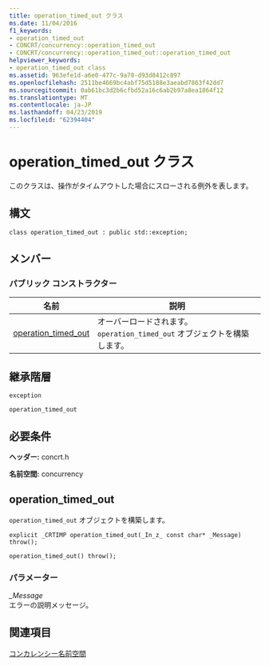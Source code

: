 ```yaml
---
title: operation_timed_out クラス
ms.date: 11/04/2016
f1_keywords:
- operation_timed_out
- CONCRT/concurrency::operation_timed_out
- CONCRT/concurrency::operation_timed_out::operation_timed_out
helpviewer_keywords:
- operation_timed_out class
ms.assetid: 963efe1d-a6e0-477c-9a70-d93d8412c897
ms.openlocfilehash: 2511be4669bc4abf75d5188e3aeabd7863f42dd7
ms.sourcegitcommit: 0ab61bc3d2b6cfbd52a16c6ab2b97a8ea1864f12
ms.translationtype: MT
ms.contentlocale: ja-JP
ms.lasthandoff: 04/23/2019
ms.locfileid: "62394404"
---
```

# <a name="operationtimedout-class"></a>operation_timed_out クラス

このクラスは、操作がタイムアウトした場合にスローされる例外を表します。

## <a name="syntax"></a>構文

```
class operation_timed_out : public std::exception;
```

## <a name="members"></a>メンバー

### <a name="public-constructors"></a>パブリック コンストラクター

|名前|説明|
|----------|-----------------|
|[operation_timed_out](#ctor)|オーバーロードされます。 `operation_timed_out` オブジェクトを構築します。|

## <a name="inheritance-hierarchy"></a>継承階層

`exception`

`operation_timed_out`

## <a name="requirements"></a>必要条件

**ヘッダー:** concrt.h

**名前空間:** concurrency

##  <a name="ctor"></a> operation_timed_out

`operation_timed_out` オブジェクトを構築します。

```
explicit _CRTIMP operation_timed_out(_In_z_ const char* _Message) throw();

operation_timed_out() throw();
```

### <a name="parameters"></a>パラメーター

*_Message*<br/>
エラーの説明メッセージ。

## <a name="see-also"></a>関連項目

[コンカレンシー名前空間](concurrency-namespace.md)
